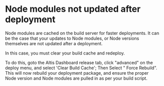 # Node modules not updated after deployment

Node modules are cached on the build server for faster deployments. It can be the case that your updates to Node modules, or Node
versions themselves are not updated after a deployment.

In this case, you must clear your build cache and redeploy.

To do this, goto the Altis Dashboard release tab, click "advanced" on the deploy menu, and select 'Clear Build Cache'; Then Select "
Force Rebuild". This will now rebuild your deployment package, and ensure the proper Node version and Node modules are pulled in as
per your build script.
